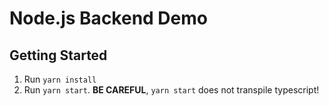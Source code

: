 # Node.js Backend Demo

## Getting Started

1. Run `yarn install`
1. Run `yarn start`. **BE CAREFUL**, `yarn start` does not transpile typescript!